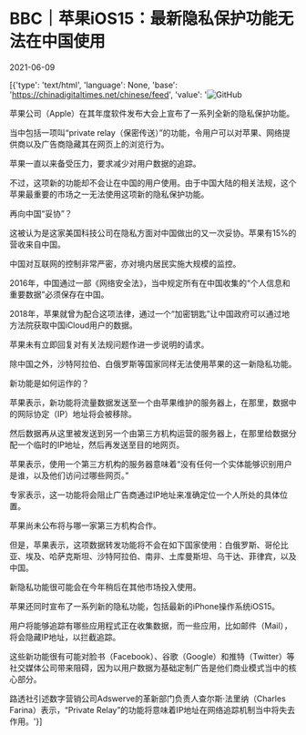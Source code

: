 # BBC｜苹果iOS15：最新隐私保护功能无法在中国使用

2021-06-09

[{'type': 'text/html', 'language': None, 'base': 'https://chinadigitaltimes.net/chinese/feed', 'value': '![GitHub](https://chinadigitaltimes.net/chinese/files/2021/06/image-1623238681426.png)

苹果公司（Apple）在其年度软件发布大会上宣布了一系列全新的隐私保护功能。

当中包括一项叫“private relay（保密传送）”的功能，令用户可以对苹果、网络提供商以及广告商隐藏其在网页上的浏览行为。

苹果一直以来备受压力，要求减少对用户数据的追踪。

不过，这项新的功能却不会让在中国的用户使用。由于中国大陆的相关法规，这个苹果最重要的市场之一无法使用这项新的隐私保护功能。

再向中国“妥协”？

这被认为是这家美国科技公司在隐私方面对中国做出的又一次妥协。苹果有15%的营收来自中国。

中国对互联网的控制非常严密，亦对境内居民实施大规模的监控。

2016年，中国通过一部《网络安全法》，当中规定所有在中国收集的“个人信息和重要数据”必须保存在中国。

2018年，苹果就曾为配合这项法律，通过一个“加密钥匙”让中国政府可以通过地方法院获取中国iCloud用户的数据。

苹果未有立即回复对有关法规问题作进一步说明的请求。

除中国之外，沙特阿拉伯、白俄罗斯等国家同样无法使用苹果的这一新隐私功能。

新功能是如何运作的？

苹果表示，新功能将流量数据发送至一个由苹果维护的服务器上，在那里，数据中的网际协定（IP）地址将会被移除。

然后数据再从这里被发送到另一个由第三方机构运营的服务器上，在那里给数据分配一个临时的IP地址，然后再发送至目的地网页。

苹果表示，使用一个第三方机构的服务器意味着“没有任何一个实体能够识别用户是谁，以及他们访问过哪些网页。”

专家表示，这一功能将会阻止广告商通过IP地址来准确定位一个人所处的具体位置。

苹果尚未公布将与哪一家第三方机构合作。

但是，苹果表示，这项数据转发功能将不会在如下国家使用：白俄罗斯、哥伦比亚、埃及、哈萨克斯坦、沙特阿拉伯、南非、土库曼斯坦、乌干达、菲律宾，以及中国。

新隐私功能很可能会在今年稍后在其他市场投入使用。

苹果还同时宣布了一系列新的隐私功能，包括最新的iPhone操作系统iOS15。

用户将能够追踪有哪些应用程式正在收集数据，而一些应用，比如邮件（Mail），将会隐藏IP地址，以拦截追踪。

这些新功能很有可能对脸书（Facebook）、谷歌（Google）和推特（Twitter）等社交媒体公司带来阻碍，因为以用户数据为基础定制广告是他们商业模式当中的核心部分。

路透社引述数字营销公司Adswerve的革新部门负责人查尔斯·法里纳（Charles Farina）表示，“Private Relay”的功能将意味着IP地址在网络追踪机制当中将失去作用。'}]